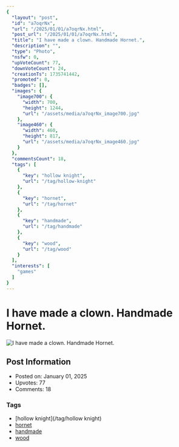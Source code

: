 ```yaml
---
{
  "layout": "post",
  "id": "a7oqrNx",
  "url": "/2025/01/01/a7oqrNx.html",
  "post_url": "/2025/01/01/a7oqrNx.html",
  "title": "I have made a clown. Handmade Hornet.",
  "description": "",
  "type": "Photo",
  "nsfw": 0,
  "upVoteCount": 77,
  "downVoteCount": 24,
  "creationTs": 1735741442,
  "promoted": 0,
  "badges": [],
  "images": {
    "image700": {
      "width": 700,
      "height": 1244,
      "url": "/assets/media/a7oqrNx_image700.jpg"
    },
    "image460": {
      "width": 460,
      "height": 817,
      "url": "/assets/media/a7oqrNx_image460.jpg"
    }
  },
  "commentsCount": 18,
  "tags": [
    {
      "key": "hollow knight",
      "url": "/tag/hollow-knight"
    },
    {
      "key": "hornet",
      "url": "/tag/hornet"
    },
    {
      "key": "handmade",
      "url": "/tag/handmade"
    },
    {
      "key": "wood",
      "url": "/tag/wood"
    }
  ],
  "interests": [
    "games"
  ]
}
---
```


# I have made a clown. Handmade Hornet.

![I have made a clown. Handmade Hornet.](/assets/media/a7oqrNx_image700.jpg)

## Post Information

- Posted on: January 01, 2025
- Upvotes: 77
- Comments: 18

### Tags

- [hollow knight](/tag/hollow knight)
- [hornet](/tag/hornet)
- [handmade](/tag/handmade)
- [wood](/tag/wood)
